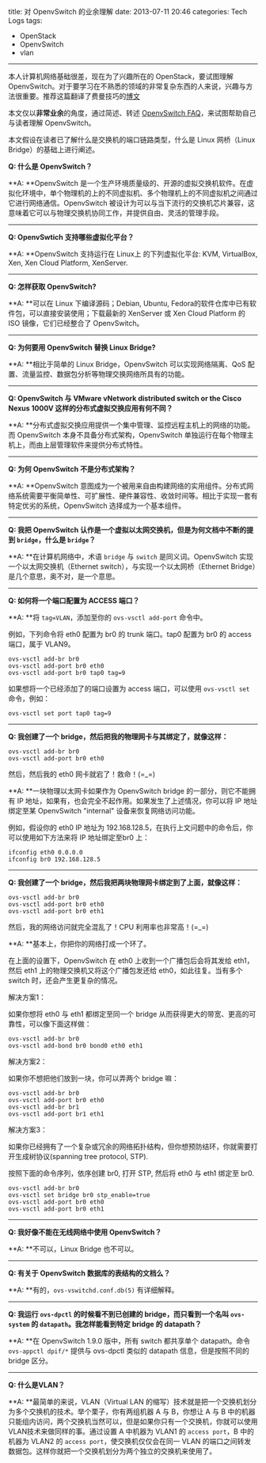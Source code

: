 title: 对 OpenvSwitch 的业余理解
date: 2013-07-11 20:46
categories: Tech Logs
tags:
- OpenStack
- OpenvSwitch
- vlan
---

本人计算机网络基础很差，现在为了兴趣所在的 OpenStack，要试图理解 OpenvSwitch。对于要学习在不熟悉的领域的非常复杂东西的人来说，兴趣与方法很重要。推荐这篇翻译了费曼技巧的[博文](http://way4ever.com/?p=377)

本文仅以**非常业余**的角度，通过简述、转述 [OpenvSwitch FAQ](http://git.openvswitch.org/cgi-bin/gitweb.cgi?p=openvswitch;a=blob_plain;f=FAQ;hb=HEAD)，来试图帮助自己与读者理解 OpenvSwitch。

本文假设在读者已了解什么是交换机的端口链路类型，什么是 Linux 网桥（Linux Bridge）的基础上进行阐述。

**Q: 什么是 OpenvSwitch？**

**A: **OpenvSwitch 是一个生产环境质量级的、开源的虚拟交换机软件。在虚拟化环境中，单个物理机的上的不同虚拟机、多个物理机上的不同虚拟机之间通过它进行网络通信。OpenvSwitch 被设计为可以与当下流行的交换机芯片兼容，这意味着它可以与物理交换机协同工作，并提供自由、灵活的管理手段。

---

**Q: OpenvSwtich 支持哪些虚拟化平台？**

**A: **OpenvSwitch 支持运行在 Linux上 的下列虚拟化平台: KVM, VirtualBox, Xen, Xen Cloud Platform, XenServer.

---

**Q: 怎样获取 OpenvSwitch?**

**A: **可以在 Linux 下编译源码；Debian, Ubuntu, Fedora的软件仓库中已有软件包，可以直接安装使用；下载最新的 XenServer 或 Xen Cloud Platform 的 ISO 镜像，它们已经整合了 OpenvSwitch。

---

**Q: 为何要用 OpenvSwitch 替换 Linux Bridge?**

**A: **相比于简单的 Linux Bridge，OpenvSwitch 可以实现网络隔离、QoS 配置、流量监控、数据包分析等物理交换网络所具有的功能。

---

**Q: OpenvSwitch 与 VMware vNetwork distributed switch or the Cisco Nexus 1000V 这样的分布式虚拟交换应用有何不同？**

**A: **分布式虚拟交换应用提供一个集中管理、监控远程主机上的网络的功能。而 OpenvSwitch 本身不具备分布式架构，OpenvSwitch 单独运行在每个物理主机上，而由上层管理软件来提供分布式特性。

---

**Q: 为何 OpenvSwitch 不是分布式架构？**

**A: **OpenvSwitch 意图成为一个被用来自由构建网络的实用组件。分布式网络系统需要平衡简单性、可扩展性、硬件兼容性、收敛时间等。相比于实现一套有特定优劣的系统，OpenvSwitch 选择成为一个基本组件。

---

**Q: 我把 OpenvSwitch 认作是一个虚拟以太网交换机，但是为何文档中不断的提到 `bridge`，什么是 `bridge`？**

**A: **在计算机网络中，术语 `bridge` 与 `switch` 是同义词。OpenvSwitch 实现一个以太网交换机（Ethernet switch），与实现一个以太网桥（Ethernet Bridge）是几个意思，奥不对，是一个意思。

---

**Q: 如何将一个端口配置为 ACCESS 端口？**

**A: **将 `tag=VLAN`，添加至你的 `ovs-vsctl add-port` 命令中。

例如，下列命令将 eth0 配置为 br0 的 trunk 端口。tap0 配置为 br0 的 access 端口，属于 VLAN9。

```
ovs-vsctl add-br br0
ovs-vsctl add-port br0 eth0
ovs-vsctl add-port br0 tap0 tag=9
```

如果想将一个已经添加了的端口设置为 access 端口，可以使用 `ovs-vsctl set` 命令，例如：

```
ovs-vsctl set port tap0 tag=9
```

---

**Q: 我创建了一个 bridge，然后把我的物理网卡与其绑定了，就像这样：**

```
ovs-vsctl add-br br0
ovs-vsctl add-port br0 eth0
```

然后，然后我的 eth0 网卡就宕了！救命！(=_=)

**A: **一块物理以太网卡如果作为 OpenvSwitch bridge 的一部分，则它不能拥有 IP 地址，如果有，也会完全不起作用。如果发生了上述情况，你可以将 IP 地址绑定至某 OpenvSwitch "internal" 设备来恢复网络访问功能。

例如，假设你的 eth0 IP 地址为 192.168.128.5，在执行上文问题中的命令后，你可以使用如下方法来将 IP 地址绑定至br0 上：

```
ifconfig eth0 0.0.0.0
ifconfig br0 192.168.128.5
```

---

**Q: 我创建了一个 bridge，然后我把两块物理网卡绑定到了上面，就像这样：**

```
ovs-vsctl add-br br0
ovs-vsctl add-port br0 eth0
ovs-vsctl add-port br0 eth1
```

然后，我的网络访问就完全混乱了！CPU 利用率也非常高！(=_=)

**A: **基本上，你把你的网络打成一个环了。

在上面的设置下，OpenvSwitch 在 eth0 上收到一个广播包后会将其发给 eth1，然后 eth1 上的物理交换机又将这个广播包发还给 eth0，如此往复。当有多个 switch 时，还会产生更复杂的情况。

解决方案1：

如果你想将 eth0 与 eth1 都绑定至同一个 bridge 从而获得更大的带宽、更高的可靠性，可以像下面这样做：

```
ovs-vsctl add-br br0
ovs-vsctl add-bond br0 bond0 eth0 eth1
```

解决方案2：

如果你不想把他们放到一块，你可以弄两个 bridge 嘛：

```
ovs-vsctl add-br br0
ovs-vsctl add-port br0 eth0
ovs-vsctl add-br br1
ovs-vsctl add-port br1 eth1
```

解决方案3：

如果你已经拥有了一个复杂或冗余的网络拓扑结构，但你想预防结环，你就需要打开生成树协议(spanning tree protocol, STP).

按照下面的命令序列，依序创建 br0, 打开 STP, 然后将 eth0 与 eth1 绑定至 br0.

```
ovs-vsctl add-br br0
ovs-vsctl set bridge br0 stp_enable=true
ovs-vsctl add-port br0 eth0
ovs-vsctl add-port br0 eth1
```

---

**Q: 我好像不能在无线网络中使用 OpenvSwitch？**

**A: **不可以，Linux Bridge 也不可以。

---

**Q: 有关于 OpenvSwitch 数据库的表结构的文档么？**

**A: **有的，`ovs-vswitchd.conf.db(5)` 有详细解释。

---

**Q: 我运行 `ovs-dpctl` 的时候看不到已创建的 bridge，而只看到一个名叫 `ovs-system` 的 `datapath`。我怎样能看到特定 bridge 的 datapath？**

**A: **在 OpenvSwitch 1.9.0 版中，所有 switch 都共享单个 datapath。命令 `ovs-appctl dpif/*` 提供与 ovs-dpctl 类似的 datapath 信息，但是按照不同的 bridge 区分。

---

**Q: 什么是VLAN？**

**A: **最简单的来说，VLAN（Virtual LAN 的缩写）技术就是把一个交换机划分为多个交换机的技术。举个栗子，你有两组机器 A 与 B，你想让 A 与 B 中的机器只能组内访问，两个交换机当然可以，但是如果你只有一个交换机，你就可以使用 VLAN技术来做同样的事。通过设置 A 中机器为 VLAN1 的 `access port`，B 中的机器为 VLAN2 的 `access port`，使交换机仅仅会在同一 VLAN 的端口之间转发数据包。这样你就把一个交换机划分为两个独立的交换机来使用了。
